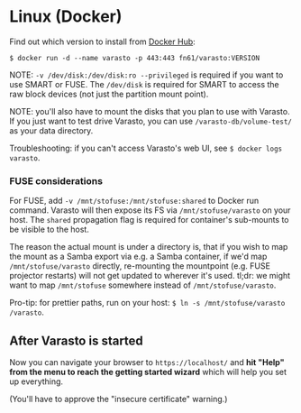 Linux (Docker)
==============

Find out which version to install from [Docker Hub](https://hub.docker.com/r/fn61/varasto):

```
$ docker run -d --name varasto -p 443:443 fn61/varasto:VERSION
```

NOTE: `-v /dev/disk:/dev/disk:ro --privileged` is required if you want to use SMART or FUSE.
The `/dev/disk` is required for SMART to access the raw block devices (not just the partition
mount point).

NOTE: you'll also have to mount the disks that you plan to use with Varasto. If you just want
to test drive Varasto, you can use `/varasto-db/volume-test/` as your data directory.

Troubleshooting: if you can't access Varasto's web UI, see `$ docker logs varasto`.


### FUSE considerations

For FUSE, add `-v /mnt/stofuse:/mnt/stofuse:shared` to Docker run command. Varasto will then
expose its FS via `/mnt/stofuse/varasto` on your host. The `shared` propagation flag is
required for container's sub-mounts to be visible to the host.

The reason the actual mount is under a directory is, that if you wish to map the mount as
a Samba export via e.g. a Samba container, if we'd map `/mnt/stofuse/varasto` directly,
re-mounting the mountpoint (e.g. FUSE projector restarts) will not get updated to wherever
it's used. tl;dr: we might want to map `/mnt/stofuse` somewhere instead of
`/mnt/stofuse/varasto`.

Pro-tip: for prettier paths, run on your host: `$ ln -s /mnt/stofuse/varasto /varasto`.


After Varasto is started
------------------------

Now you can navigate your browser to `https://localhost/` and **hit "Help" from the menu
to reach the getting started wizard** which will help you set up everything.

(You'll have to approve the "insecure certificate" warning.)
